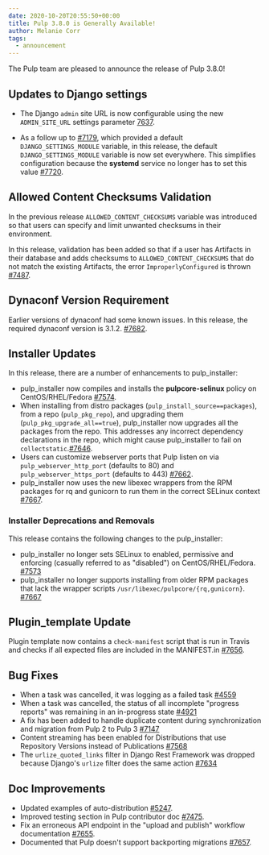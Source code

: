 ```yaml
---
date: 2020-10-20T20:55:50+00:00
title: Pulp 3.8.0 is Generally Available!
author: Melanie Corr
tags:
  - announcement
---
```

<!-- more -->
The Pulp team are pleased to announce the release of Pulp 3.8.0!

## Updates to Django settings

* The Django `admin` site URL is now configurable using the new `ADMIN_SITE_URL` settings parameter [7637](https://pulp.plan.io/issues/7637).

* As a follow up to [#7179](https://pulp.plan.io/issues/7179), which provided a default `DJANGO_SETTINGS_MODULE` variable, in this release, the default `DJANGO_SETTINGS_MODULE` variable is now set everywhere. This simplifies configuration because the **systemd** service no longer has to set this value [#7720](https://pulp.plan.io/issues/7720).

## Allowed Content Checksums Validation

In the previous release `ALLOWED_CONTENT_CHECKSUMS` variable was introduced so that users can specify and limit unwanted checksums in their environment.

In this release, validation has been added so that if a user has Artifacts in their database and adds checksums to `ALLOWED_CONTENT_CHECKSUMS` that do not match the existing Artifacts, the error `ImproperlyConfigured` is thrown [#7487](https://pulp.plan.io/issues/7487).

## Dynaconf Version Requirement

Earlier versions of dynaconf had some known issues. In this release, the required dynaconf version is 3.1.2. [#7682](https://pulp.plan.io/issues/7682).

## Installer Updates

In this release, there are a number of enhancements to pulp_installer:

* pulp_installer now compiles and installs the **pulpcore-selinux** policy on CentOS/RHEL/Fedora [#7574](https://pulp.plan.io/issues/7574).
* When installing from distro packages (`pulp_install_source==packages`), from a repo (`pulp_pkg_repo`), and upgrading them (`pulp_pkg_upgrade_all==true`), pulp_installer now upgrades all the packages from the repo. This addresses any incorrect dependency declarations in the repo, which might cause pulp_installer to fail on `collectstatic`.[#7646](https://pulp.plan.io/issues/7646).
* Users can customize webserver ports that Pulp listen on via `pulp_webserver_http_port` (defaults to 80) and `pulp_webserver_https_port` (defaults to 443) [#7662](https://pulp.plan.io/issues/7662).
* pulp_installer now uses the new libexec wrappers from the RPM packages for rq and gunicorn to run them in the correct SELinux context [#7667](https://pulp.plan.io/issues/7667).

### Installer Deprecations and Removals

This release contains the following changes to the pulp_installer:

* pulp_installer no longer sets SELinux to enabled, permissive and enforcing (casually referred to as "disabled") on CentOS/RHEL/Fedora.
  [#7573](https://pulp.plan.io/issues/7573)
* pulp_installer no longer supports installing from older RPM packages that lack the wrapper scripts `/usr/libexec/pulpcore/{rq,gunicorn}`.
  [#7667](https://pulp.plan.io/issues/7667)


## Plugin_template Update

Plugin template now contains a `check-manifest` script that is run in Travis and checks if all expected files are included in the MANIFEST.in [#7656]( https://pulp.plan.io/issues/7656).

## Bug Fixes

* When a task was cancelled, it was logging as a failed task [#4559](https://pulp.plan.io/issues/4559)
* When a task was cancelled, the status of all incomplete "progress reports" was remaining in an in-progress state [#4921](https://pulp.plan.io/issues/4921)
* A fix has been added to handle duplicate content during synchronization and migration from Pulp 2 to Pulp 3 [#7147](https://pulp.plan.io/issues/7147)
* Content streaming has been enabled for Distributions that use Repository Versions instead of Publications [#7568](https://pulp.plan.io/issues/7568)
* The `urlize_quoted_links` filter in Django Rest Framework was dropped because Django's `urlize` filter does the same action [#7634](https://pulp.plan.io/issues/7634)


## Doc Improvements

* Updated examples of auto-distribution  [#5247](https://pulp.plan.io/issues/5247).
* Improved testing section in Pulp contributor doc [#7475](https://pulp.plan.io/issues/7475).
* Fix an erroneous API endpoint in the "upload and publish" workflow documentation [#7655](https://pulp.plan.io/issues/7655).
* Documented that Pulp doesn't support backporting migrations [#7657](https://pulp.plan.io/issues/7657).

